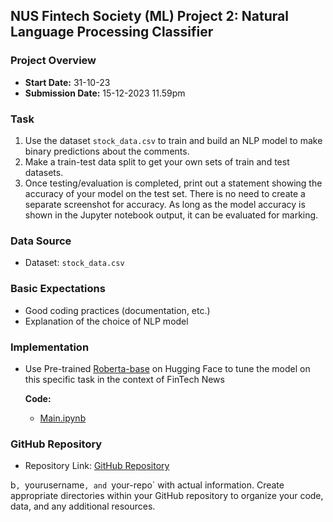 ## NUS Fintech Society (ML) Project 2: Natural Language Processing Classifier

### Project Overview

- **Start Date:** 31-10-23
- **Submission Date:** 15-12-2023 11.59pm

### Task

1. Use the dataset `stock_data.csv` to train and build an NLP model to make binary predictions about the comments.
2. Make a train-test data split to get your own sets of train and test datasets.
3. Once testing/evaluation is completed, print out a statement showing the accuracy of your model on the test set. There is no need to create a separate screenshot for accuracy. As long as the model accuracy is shown in the Jupyter notebook output, it can be evaluated for marking.

### Data Source

- Dataset: `stock_data.csv`

### Basic Expectations

- Good coding practices (documentation, etc.)
- Explanation of the choice of NLP model

### Implementation

- Use Pre-trained [Roberta-base](https://huggingface.co/roberta-base) on Hugging Face to tune the model on this specific task in the context of FinTech News
  
  **Code:**
  - [Main.ipynb](https://github.com/pangyyen/Fintech-ay2324-project2/blob/main/main.ipynb)

### GitHub Repository

- Repository Link: [GitHub Repository](https://github.com/yourusername/your-repo)

b`, `yourusername`, and `your-repo` with actual information. Create appropriate directories within your GitHub repository to organize your code, data, and any additional resources.
